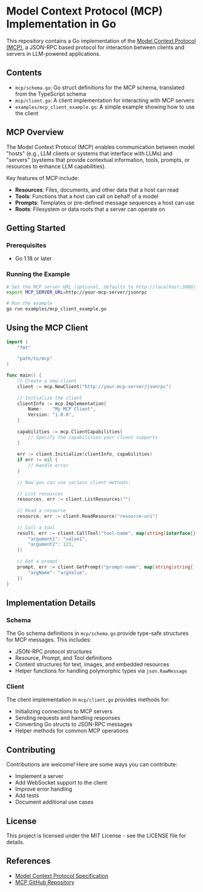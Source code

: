 # Model Context Protocol (MCP) Implementation in Go

This repository contains a Go implementation of the [Model Context Protocol (MCP)](https://github.com/microsoft/model-context-protocol), a JSON-RPC based protocol for interaction between clients and servers in LLM-powered applications.

## Contents

- `mcp/schema.go`: Go struct definitions for the MCP schema, translated from the TypeScript schema
- `mcp/client.go`: A client implementation for interacting with MCP servers
- `examples/mcp_client_example.go`: A simple example showing how to use the client

## MCP Overview

The Model Context Protocol (MCP) enables communication between model "hosts" (e.g., LLM clients or systems that interface with LLMs) and "servers" (systems that provide contextual information, tools, prompts, or resources to enhance LLM capabilities).

Key features of MCP include:
- **Resources**: Files, documents, and other data that a host can read
- **Tools**: Functions that a host can call on behalf of a model
- **Prompts**: Templates or pre-defined message sequences a host can use
- **Roots**: Filesystem or data roots that a server can operate on

## Getting Started

### Prerequisites

- Go 1.18 or later

### Running the Example

```bash
# Set the MCP server URL (optional, defaults to http://localhost:3000/jsonrpc)
export MCP_SERVER_URL=http://your-mcp-server/jsonrpc

# Run the example
go run examples/mcp_client_example.go
```

## Using the MCP Client

```go
import (
    "fmt"
    
    "path/to/mcp"
)

func main() {
    // Create a new client
    client := mcp.NewClient("http://your-mcp-server/jsonrpc")
    
    // Initialize the client
    clientInfo := mcp.Implementation{
        Name:    "My MCP Client",
        Version: "1.0.0",
    }
    
    capabilities := mcp.ClientCapabilities{
        // Specify the capabilities your client supports
    }
    
    err := client.Initialize(clientInfo, capabilities)
    if err != nil {
        // Handle error
    }
    
    // Now you can use various client methods:
    
    // List resources
    resources, err := client.ListResources("")
    
    // Read a resource
    resource, err := client.ReadResource("resource-uri")
    
    // Call a tool
    result, err := client.CallTool("tool-name", map[string]interface{}{
        "argument1": "value1",
        "argument2": 123,
    })
    
    // Get a prompt
    prompt, err := client.GetPrompt("prompt-name", map[string]string{
        "argName": "argValue",
    })
}
```

## Implementation Details

### Schema

The Go schema definitions in `mcp/schema.go` provide type-safe structures for MCP messages. This includes:

- JSON-RPC protocol structures
- Resource, Prompt, and Tool definitions
- Content structures for text, images, and embedded resources
- Helper functions for handling polymorphic types via `json.RawMessage`

### Client

The client implementation in `mcp/client.go` provides methods for:

- Initializing connections to MCP servers
- Sending requests and handling responses
- Converting Go structs to JSON-RPC messages
- Helper methods for common MCP operations

## Contributing

Contributions are welcome! Here are some ways you can contribute:

- Implement a server
- Add WebSocket support to the client
- Improve error handling
- Add tests
- Document additional use cases

## License

This project is licensed under the MIT License - see the LICENSE file for details.

## References

- [Model Context Protocol Specification](https://github.com/microsoft/model-context-protocol/blob/main/schema.ts)
- [MCP GitHub Repository](https://github.com/microsoft/model-context-protocol) 